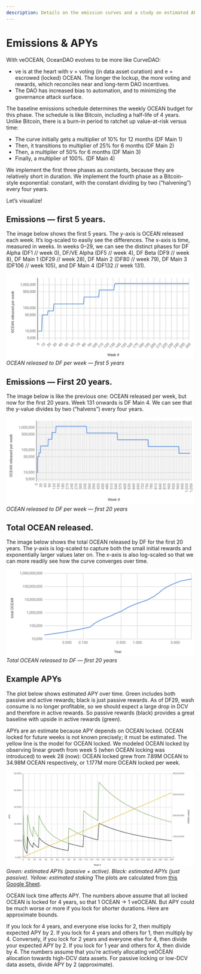 ```yaml
---
description: Details on the emission curves and a study on estimated APYs
---
```


# Emissions & APYs

With veOCEAN, OceanDAO evolves to be more like CurveDAO:

- ve is at the heart with v = voting (in data asset curation) and e = escrowed (locked) OCEAN. The longer the lockup, the more voting and rewards, which reconciles near and long-term DAO incentives.
- The DAO has increased bias to automation, and to minimizing the governance attack surface.

The baseline emissions schedule determines the weekly OCEAN budget for this phase. The schedule is like Bitcoin, including a half-life of 4 years. Unlike Bitcoin, there is a burn-in period to ratchet up value-at-risk versus time:

- The curve initially gets a multiplier of 10% for 12 months (DF Main 1)
- Then, it transitions to multiplier of 25% for 6 months (DF Main 2)
- Then, a multiplier of 50% for 6 months (DF Main 3)
- Finally, a multiplier of 100%. (DF Main 4)

We implement the first three phases as constants, because they are relatively short in duration. We implement the fourth phase as a Bitcoin-style exponential: constant, with the constant dividing by two (“halvening”) every four years.

Let’s visualize!

## Emissions — first 5 years.

The image below shows the first 5 years. The y-axis is OCEAN released each week. It’s log-scaled to easily see the differences. The x-axis is time, measured in weeks. In weeks 0–29, we can see the distinct phases for DF Alpha (DF1 // week 0), DF/VE Alpha (DF5 // week 4), DF Beta (DF9 // week 8), DF Main 1 (DF29 // week 28), DF Main 2 (DF80 // week 79), DF Main 3 (DF106 // week 105), and DF Main 4 (DF132 // week 131).

![emissions-5 years](../.gitbook/assets/rewards/emissions_first_5years.png)  
_OCEAN released to DF per week — first 5 years_

## Emissions — First 20 years.

The image below is like the previous one: OCEAN released per week, but now for the first 20 years. Week 131 onwards is DF Main 4. We can see that the y-value divides by two (“halvens”) every four years.

![emissions-20 years](../.gitbook/assets/rewards/emissions_first_20years.png)  
_OCEAN released to DF per week — first 20 years_

## Total OCEAN released.

The image below shows the total OCEAN released by DF for the first 20 years. The y-axis is log-scaled to capture both the small initial rewards and exponentially larger values later on. The x-axis is also log-scaled so that we can more readily see how the curve converges over time.

![emissions-lifetime](../.gitbook/assets/rewards/emissions_lifetime.png)  
_Total OCEAN released to DF — first 20 years_

## Example APYs

The plot below shows estimated APY over time. Green includes both passive and active rewards; black is just passive rewards. As of DF29, wash consume is no longer profitable, so we should expect a large drop in DCV and therefore in active rewards. So passive rewards (black) provides a great baseline with upside in active rewards (green).

APYs are an estimate because APY depends on OCEAN locked. OCEAN locked for future weeks is not known precisely; it must be estimated. The yellow line is the model for OCEAN locked. We modeled OCEAN locked by observing linear growth from week 5 (when OCEAN locking was introduced) to week 28 (now): OCEAN locked grew from 7.89M OCEAN to 34.98M OCEAN respectively, or 1.177M more OCEAN locked per week.

![Example APYS](../.gitbook/assets/rewards/example_apys.png)  
_Green: estimated APYs (passive + active). Black: estimated APYs (just passive). Yellow: estimated staking_
The plots are calculated from [this Google Sheet](https://docs.google.com/spreadsheets/d/1F4o7PbV45yW1aPWOJ2rwZEKkgJXbIk5Yq7tj8749drc/edit#gid=1051477754).

OCEAN lock time affects APY. The numbers above assume that all locked OCEAN is locked for 4 years, so that 1 OCEAN → 1 veOCEAN. But APY could be much worse or more if you lock for shorter durations. Here are approximate bounds.

If you lock for 4 years, and everyone else locks for 2, then multiply expected APY by 2. If you lock for 4 years and others for 1, then multiply by 4.
Conversely, if you lock for 2 years and everyone else for 4, then divide your expected APY by 2. If you lock for 1 year and others for 4, then divide by 4.
The numbers assume that you’re actively allocating veOCEAN allocation towards high-DCV data assets. For passive locking or low-DCV data assets, divide APY by 2 (approximate).
